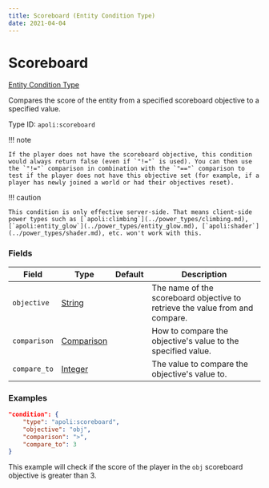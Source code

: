 ```yaml
---
title: Scoreboard (Entity Condition Type)
date: 2021-04-04
---
```


# Scoreboard

[Entity Condition Type](../entity_condition_types.md)

Compares the score of the entity from a specified scoreboard objective to a specified value.

Type ID: `apoli:scoreboard`

!!! note

    If the player does not have the scoreboard objective, this condition would always return false (even if `"!="` is used). You can then use the `"!="` comparison in combination with the `"=="` comparison to test if the player does not have this objective set (for example, if a player has newly joined a world or had their objectives reset).

!!! caution

    This condition is only effective server-side. That means client-side power types such as [`apoli:climbing`](../power_types/climbing.md), [`apoli:entity_glow`](../power_types/entity_glow.md), [`apoli:shader`](../power_types/shader.md), etc. won't work with this.

### Fields

Field        | Type                                      | Default | Description
-------------|-------------------------------------------|---------|------------
`objective`  | [String](../data_types/string.md)         |         | The name of the scoreboard objective to retrieve the value from and compare.
`comparison` | [Comparison](../data_types/comparison.md) |         | How to compare the objective's value to the specified value.
`compare_to` | [Integer](../data_types/integer.md)       |         | The value to compare the objective's value to.

### Examples

```json
"condition": {
    "type": "apoli:scoreboard",
    "objective": "obj",
    "comparison": ">",
    "compare_to": 3
}
```

This example will check if the score of the player in the `obj` scoreboard objective is greater than 3.
